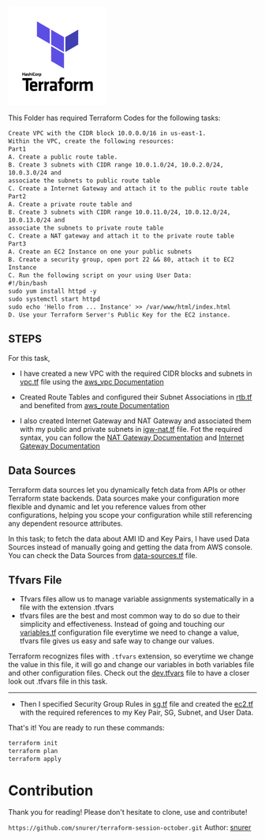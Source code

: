 <img src="https://raw.githubusercontent.com/Saintmori/terraform/main/terraform.png" width="200" height="200">


This Folder has required Terraform Codes for the following tasks:

```
Create VPC with the CIDR block 10.0.0.0/16 in us-east-1.
Within the VPC, create the following resources:
Part1
A. Create a public route table.
B. Create 3 subnets with CIDR range 10.0.1.0/24, 10.0.2.0/24, 10.0.3.0/24 and
associate the subnets to public route table
C. Create a Internet Gateway and attach it to the public route table
Part2
A. Create a private route table and 
B. Create 3 subnets with CIDR range 10.0.11.0/24, 10.0.12.0/24, 10.0.13.0/24 and
associate the subnets to private route table
C. Create a NAT gateway and attach it to the private route table
Part3
A. Create an EC2 Instance on one your public subnets
B. Create a security group, open port 22 && 80, attach it to EC2 Instance
C. Run the following script on your using User Data:
#!/bin/bash
sudo yum install httpd -y
sudo systemctl start httpd
sudo echo 'Hello from ... Instance' >> /var/www/html/index.html
D. Use your Terraform Server's Public Key for the EC2 instance.
```

## STEPS

For this task,

- I have created a new VPC with the required CIDR blocks and subnets in [vpc.tf](https://github.com/snurer/terraform-session-october/blob/main/vpc-task/vpc.tf) file using the [aws_vpc Documentation](https://registry.terraform.io/providers/hashicorp/aws/latest/docs/resources/vpc)

- Created Route Tables and configured their Subnet Associations in [rtb.tf](https://github.com/snurer/terraform-session-october/blob/main/vpc-task/rtb.tf) and benefited from [aws_route Documentation](https://registry.terraform.io/providers/hashicorp/aws/latest/docs/resources/route)

- I also created Internet Gateway and NAT Gateway and associated them with my public and private subnets in [igw-nat.tf](https://github.com/snurer/terraform-session-october/blob/main/vpc-task/igw-nat.tf) file. Fot the required syntax, you can follow the [NAT Gateway Documentation](https://registry.terraform.io/providers/hashicorp/aws/latest/docs/resources/nat_gateway) and [Internet Gateway Documentation](https://registry.terraform.io/providers/hashicorp/aws/latest/docs/resources/internet_gateway) 

## Data Sources

Terraform data sources let you dynamically fetch data from APIs or other Terraform state backends. Data sources make your configuration more flexible and dynamic and let you reference values from other configurations, helping you scope your configuration while still referencing any dependent resource attributes. 

In this task; to fetch the data about AMI ID and Key Pairs, I have used Data Sources instead of manually going and getting the data from AWS console. You can check the Data Sources from [data-sources.tf](https://github.com/snurer/terraform-session-october/blob/main/vpc-task/data-sources.tf) file.

## Tfvars File 

- Tfvars files allow us to manage variable assignments systematically in a file with the extension .tfvars 
- tfvars files are the best and most common way to do so due to their simplicity and effectiveness. Instead of going and touching our [variables.tf](https://github.com/snurer/terraform-session-october/blob/main/vpc-task/variables.tf) configuration file everytime we need to change a value, tfvars file gives us easy and safe way to change our values. 

Terraform recognizes files with ```.tfvars``` extension, so everytime we change the value in this file, it will go and change our variables in both variables file and other configuration files. Check out the [dev.tfvars](https://github.com/snurer/terraform-session-october/blob/main/vpc-task/dev.tfvars) file to have a closer look out .tfvars file in this task.

----

- Then I specified Security Group Rules in [sg.tf](https://github.com/snurer/terraform-session-october/blob/main/vpc-task/sg.tf) file and created the [ec2.tf](https://github.com/snurer/terraform-session-october/blob/main/vpc-task/ec2.tf) with the required references to my Key Pair, SG, Subnet, and User Data. 

That's it!
You are ready to run these commands:

```
terraform init
terraform plan
terraform apply
```

# Contribution

Thank you for reading! Please don't hesitate to clone, use and contribute!

```https://github.com/snurer/terraform-session-october.git```
Author: [snurer](https://github.com/snurer)
